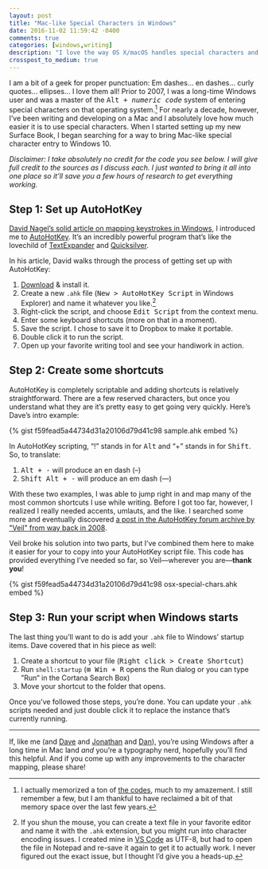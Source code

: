 ```yaml
---
layout: post
title: "Mac-like Special Characters in Windows"
date: 2016-11-02 11:59:42 -0400
comments: true
categories: [windows,writing]
description: "I love the way OS X/macOS handles special characters and was looking to implement something similar on Windows. Here’s how I did it."
crosspost_to_medium: true
---
```


I am a bit of a geek for proper punctuation: Em dashes… en dashes… curly quotes… ellipses… I love them all! Prior to 2007, I was a long-time Windows user and was a master of the <kbd>Alt + <var>numeric code</var></kbd> system of entering special characters on that operating system.[^1] For nearly a decade, however, I’ve been writing and developing on a Mac and I absolutely love how much easier it is to use special characters.  When I started setting up my new Surface Book, I began searching for a way to bring Mac-like special character entry to Windows 10.

[^1]: I actually memorized a ton of [the codes](http://tools.oratory.com/altcodes.html), much to my amazement. I still remember a few, but I am thankful to have reclaimed a bit of that memory space over the last few years.

<!-- more -->

*Disclaimer: I take absolutely no credit for the code you see below. I will give full credit to the sources as I discuss each. I just wanted to bring it all into one place so it’ll save you a few hours of research to get everything working.*

## Step 1: Set up AutoHotKey

[David Nagel’s solid article on mapping keystrokes in Windows](https://thejournal.com/articles/2016/01/26/how-to-create-keyboard-shortcuts-for-special-characters-in-windows-10.aspx), I introduced me to [AutoHotKey](https://autohotkey.com/). It’s an incredibly powerful program that’s like the lovechild of [TextExpander](https://textexpander.com/) and [Quicksilver](https://qsapp.com/).

In his article, David walks through the process of getting set up with AutoHotKey:

1. [Download](https://autohotkey.com/download/) & install it.
2. Create a new `.ahk` file (<samp>New > AutoHotKey Script</samp> in Windows Explorer) and name it whatever you like.[^2]
3. Right-click the script, and choose <samp>Edit Script</samp> from the context menu.
4. Enter some keyboard shortcuts (more on that in a moment).
5. Save the script. I chose to save it to Dropbox to make it portable.
6. Double click it to run the script.
7. Open up your favorite writing tool and see your handiwork in action.

[^2]: If you shun the mouse, you can create a text file in your favorite editor and name it with the `.ahk` extension, but you might run into character encoding issues. I created mine in [VS Code](https://code.visualstudio.com/) as UTF-8, but had to open the file in Notepad and re-save it again to get it to actually work. I never figured out the exact issue, but I thought I’d give you a heads-up.

## Step 2: Create some shortcuts

AutoHotKey is completely scriptable and adding shortcuts is relatively straightforward. There are a few reserved characters, but once you understand what they are it’s pretty easy to get going very quickly. Here’s Dave’s intro example:

{% gist f59fead5a44734d31a20106d79d41c98 sample.ahk embed %}

In AutoHotKey scripting, “!” stands in for <kbd>Alt</kbd> and “+” stands in for <kbd>Shift</kbd>. So, to translate:

1. <kbd>Alt + -</kbd> will produce an en dash (–)
2. <kbd>Shift Alt + -</kbd> will produce an em dash (—)

With these two examples, I was able to jump right in and map many of the most common shortcuts I use while writing. Before I got too far, however, I realized I really needed accents, umlauts, and the like. I searched some more and eventually discovered [a post in the AutoHotKey forum archive by "Veil" from way back in 2008](https://autohotkey.com/board/topic/27801-special-characters-osx-style).

Veil broke his solution into two parts, but I’ve combined them here to make it easier for your to copy into your AutoHotKey script file. This code has provided everything I’ve needed so far, so Veil—wherever you are—**thank you**!

{% gist f59fead5a44734d31a20106d79d41c98 osx-special-chars.ahk  embed %}

## Step 3: Run your script when Windows starts

The last thing you’ll want to do is add your `.ahk` file to Windows’ startup items. Dave covered that in his piece as well:

1. Create a shortcut to your file (<samp>Right click > Create Shortcut</samp>)
2. Run `shell:startup` (<kbd>⊞ Win + R</kbd> opens the Run dialog or you can type ”Run“ in the Cortana Search Box)
3. Move your shortcut to the folder that opens.

Once you’ve followed those steps, you’re done. You can update your `.ahk` scripts needed and just double click it to replace the instance that’s currently running.

<hr>

If, like me (and [Dave](https://twitter.com/search?q=%23davegoeswindows) and [Jonathan](https://snook.ca/archives/other/running-into-windows) and [Dan](http://danielmall.com/articles/opening-windows/)), you’re using Windows after a long time in Mac land *and* you’re a typography nerd, hopefully you’ll find this helpful. And if you come up with any improvements to the character mapping, please share!